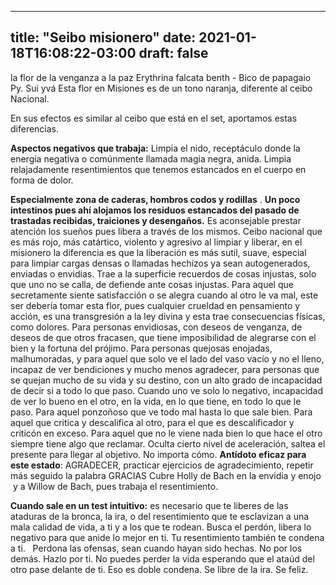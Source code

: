 
---
title: "Seibo misionero"
date: 2021-01-18T16:08:22-03:00
draft: false
--- 
        

 

 



la flor de la venganza a la paz
Erythrina falcata benth - Bico de papagaio
 Py. Sui yvá
Esta flor en Misiones es de un tono naranja,
 diferente al ceibo Nacional.
 
En sus efectos es similar al ceibo que está
 en el set, aportamos estas diferencias.
 
**Aspectos negativos
 que trabaja:**
 Limpia el nido, receptáculo donde la energía negativa o comúnmente llamada
 magia negra, anida.
Limpia relajadamente resentimientos que
 tenemos estancados en el cuerpo en forma de dolor. 

**Especialmente zona de caderas, hombros codos y rodillas** . **Un poco intestinos pues ahí alojamos los
 residuos estancados del pasado de trastadas recibidas, traiciones y desengaños.**
Es aconsejable prestar atención los sueños
 pues libera a través de los mismos.
Ceibo nacional que es más rojo, más catártico,
 violento y agresivo al limpiar y liberar, en el misionero la diferencia es que
 la liberación es más sutil, suave, especial para limpiar cargas densas o
 llamadas hechizos ya sean autogenerados, enviadas o envidias. Trae a la
 superficie recuerdos de cosas injustas, solo que uno no se calla, de defiende
 ante cosas injustas.
Para aquel que secretamente siente
 satisfacción o se alegra cuando al otro le va mal, este ser debería tomar esta
 flor, pues cualquier crueldad en pensamiento y acción, es una transgresión a la
 ley divina y esta trae consecuencias físicas, como dolores.
Para personas envidiosas, con deseos de
 venganza, de deseos de que otros fracasen, que tiene imposibilidad de alegrarse
 con el bien y la fortuna del prójimo. Para personas quejosas enojadas,
 malhumoradas, y para aquel que solo ve el lado del vaso vacío y no el lleno,
 incapaz de ver bendiciones y mucho menos agradecer, para personas que se quejan
 mucho de su vida y su destino, con un alto grado de incapacidad de decir si a
 todo lo que paso.
Cuando uno ve solo lo negativo, incapacidad
 de ver lo bueno en el otro, en la vida, en lo que tiene, en todo lo que le
 paso. Para aquel ponzoñoso que ve todo mal hasta lo que sale bien.
Para aquel que critica y descalifica al
 otro, para el que es descalificador y criticón en exceso.
Para aquel que no le viene nada bien lo que
 hace el otro siempre tiene algo que reclamar.
Oculta cierto nivel de aceleración, saltea
 el presente para llegar al objetivo. No importa cómo.
**Antídoto eficaz para
 este estado**:
 AGRADECER, practicar ejercicios de agradecimiento, repetir más seguido la
 palabra GRACIAS
Cubre Holly
 de Bach en la envidia y enojo  y a Willow
 de Bach, pues trabaja el resentimiento.
 
**Cuando sale en un
 test intuitivo:** es necesario que te
 liberes de las ataduras de la bronca, la ira, o del resentimiento que te
 esclavizan a una mala calidad de vida, a ti y a los que te rodean. Busca el
 perdón, libera lo negativo para que anide lo mejor en ti. Tu resentimiento
 también te condena a ti.  
Perdona las ofensas, sean cuando hayan sido hechas. No por los demás.
 Hazlo por ti.
No puedes perder la vida esperando que el ataúd del otro pase delante
 de ti. Eso es doble condena. Se libre de la ira. Se feliz.
 



  
  
  
  
  
  
  
  
  
  
  
  









